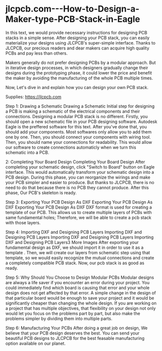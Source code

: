 # jlcpcb.com---How-to-Design-a-Maker-type-PCB-Stack-in-Eagle
In this text, we would provide necessary instructions for designing PCB stacks in a simple sense. After designing your PCB stack, you can easily materialize your designs using JLCPCB's super-simple interface. Thanks to JLCPCB, our precious readers and dear makers can acquire high quality PCBs and pay less than others.

Makers generally do not prefer designing PCBs by a modular approach. But in iterative design processes, in which designers gradually change their designs during the prototyping phase, it could lower the price and benefit the maker by avoiding the manufacturing of the whole PCB multiple times.

Now, Let's dive in and explain how you can design your own PCB stack.

Supplies:
https://jlcpcb.com


Step 1: Drawing a Schematic
Drawing a Schematic
Initial step for designing a PCB is making a schematic of the electrical components and their connections. Designing a modular PCB stack is no different. Firstly, you should open a new schematic file in your PCB designing software. Autodesk Eagle is the preffered software for this text. After you've done that, you should add your components. Most softwares only allow you to add them one by one. Then, you should connect your components with wiring tool. Then, you should name your connections for readability. This would allow our software to create connections automaticly when we turn this schematic into a PCB.

2: Completing Your Board Design
Completing Your Board Design
After completing your schematic design, click "Switch to Board" button on Eagle interface. This would automatically transform your schematic design into a PCB design. During this phase, you can reorganize the wirings and make your PCB simpler and easier to produce. But thanks to JLCPCB, there is no need to do that because there is no PCB they cannot produce. After this phase, Our PCB's skeleton is ready.


Step 3: Exporting Your PCB Design As DXF
Exporting Your PCB Design As DXF
Exporting Your PCB Design As DXF
DXF format is used for creating a template of our PCB. This allows us to create multiple layers of PCBs with same fundamental holes; Therefore, we will be able to create a pcb stack with those layers.


Step 4: Importing DXF and Designing PCB Layers
Importing DXF and Designing PCB Layers
Importing DXF and Designing PCB Layers
Importing DXF and Designing PCB Layers3 More Images
After exporting your fundamental design as DXF, we should import it in order to use it as a template . Then, we will create our layers from schematic step using that template, so we would easily recognize the mutual connections and create a completely compatible PCB stack. Now, our pcb stack is as good as ready.

Step 5: Why Should You Choose to Design Modular PCBs
Modular designs are always a life saver if you encounter an error during your project. You could immediately find which board is causing that error and your whole design does not get affected by that error. A simple change in the design of that particular board would be enough to save your project and it would be significantly cheaper than changing the whole design. If you are working on a project that has multiple objectives, that flexibility on your design not only would let you focus on the problems part by part, but also make the problems simpler by dividing them into multiple parts.


Step 6: Manufacturing Your PCBs
After doing a great job on design, We believe that your PCB design deserves the best. You can send your beautiful PCB designs to JLCPCB for the best feasable manufacturing option available on our planet.
